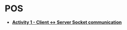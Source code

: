 # POS
- [**Activity 1 - Client <-> Server Socket communication**](https://github.com/patrick11514/VSB/tree/main/POS/Activity1)
